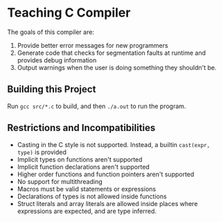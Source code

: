 # Teaching C Compiler
The goals of this compiler are:
1. Provide better error messages for new programmers
2. Generate code that checks for segmentation faults at runtime and provides debug
   information
3. Output warnings when the user is doing something they shouldn't be.


## Building this Project
Run `gcc src/*.c` to build, and then `./a.out` to run the program.

## Restrictions and Incompatibilities

- Casting in the C style is not supported. Instead, a builtin `cast(expr, type)`
  is provided
- Implicit types on functions aren't supported
- Implicit function declarations aren't supported
- Higher order functions and function pointers aren't supported
- No support for multithreading
- Macros must be valid statements or expressions
- Declarations of types is not allowed inside functions
- Struct literals and array literals are allowed inside places where expressions
  are expected, and are type inferred.

